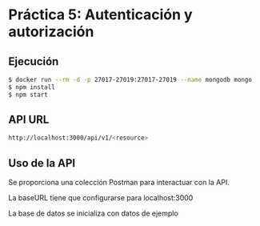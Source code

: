 # Práctica 5: Autenticación y autorización

## Ejecución

```sh
$ docker run --rm -d -p 27017-27019:27017-27019 --name mongodb mongo
$ npm install
$ npm start
```
## API URL

```sh
http://localhost:3000/api/v1/<resource>
```

## Uso de la API

Se proporciona una colección Postman para interactuar con la API.

La baseURL tiene que configurarse para localhost:3000

La base de datos se inicializa con datos de ejemplo